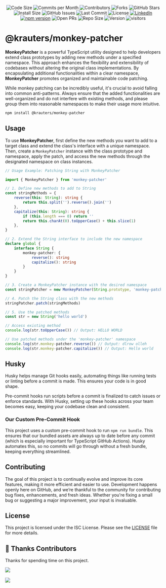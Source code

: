 <div align="center">

![Code Size](https://img.shields.io/github/languages/code-size/krauters/monkey-patcher)
![Commits per Month](https://img.shields.io/github/commit-activity/m/krauters/monkey-patcher)
![Contributors](https://img.shields.io/github/contributors/krauters/monkey-patcher)
![Forks](https://img.shields.io/github/forks/krauters/monkey-patcher)
![GitHub Stars](https://img.shields.io/github/stars/krauters/monkey-patcher)
![Install Size](https://img.shields.io/npm/npm/dw/@krauters%2Fmonkey-patcher)
![GitHub Issues](https://img.shields.io/github/issues/krauters/monkey-patcher)
![Last Commit](https://img.shields.io/github/last-commit/krauters/monkey-patcher)
![License](https://img.shields.io/github/license/krauters/monkey-patcher)
<a href="https://www.linkedin.com/in/coltenkrauter" target="_blank"><img src="https://img.shields.io/badge/LinkedIn-%230077B5.svg?&style=flat-square&logo=linkedin&logoColor=white" alt="LinkedIn"></a>
[![npm version](https://img.shields.io/npm/v/@krauters%2Fmonkey-patcher.svg?style=flat-square)](https://www.npmjs.org/package/@krauters/monkey-patcher)
![Open PRs](https://img.shields.io/github/issues-pr/krauters/monkey-patcher)
![Repo Size](https://img.shields.io/github/repo-size/krauters/monkey-patcher)
![Version](https://img.shields.io/github/v/release/krauters/monkey-patcher)
![visitors](https://visitor-badge.laobi.icu/badge?page_id=krauters/monkey-patcher)

</div>

# @krauters/monkey-patcher

**MonkeyPatcher** is a powerful TypeScript utility designed to help developers extend class prototypes by adding new methods under a specified namespace. This approach enhances the flexibility and extensibility of codebases without altering the original class implementations. By encapsulating additional functionalities within a clear namespace, **MonkeyPatcher** promotes organized and maintainable code patching.

While monkey patching can be incredibly useful, it's crucial to avoid falling into common anti-patterns. Always ensure that the added functionalities are well-organized and do not interfere with existing methods, and please group them into reasonable namespaces to make their usage more intuitive.

```zsh
npm install @krauters/monkey-patcher
```

## Usage

To use **MonkeyPatcher**, first define the new methods you want to add to a target class and extend the class's interface with a unique namespace. Then, create a `MonkeyPatcher` instance with the class prototype and namespace, apply the patch, and access the new methods through the designated namespace on class instances.

```ts
// Usage Example: Patching String with MonkeyPatcher

import { MonkeyPatcher } from 'monkey-patcher'

// 1. Define new methods to add to String
const stringMethods = {
	reverse(this: String): string {
		return this.split('').reverse().join('')
	},
	capitalize(this: String): string {
		if (this.length === 0) return ''
		return this.charAt(0).toUpperCase() + this.slice(1)
	},
}

// 2. Extend the String interface to include the new namespace
declare global {
	interface String {
		monkey-patcher: {
			reverse(): string
			capitalize(): string
		}
	}
}

// 3. Create a MonkeyPatcher instance with the desired namespace
const stringPatcher = new MonkeyPatcher(String.prototype, 'monkey-patcher')

// 4. Patch the String class with the new methods
stringPatcher.patch(stringMethods)

// 5. Use the patched methods
const str = new String('hello world')

// Access existing method
console.log(str.toUpperCase()) // Output: HELLO WORLD

// Use patched methods under the 'monkey-patcher' namespace
console.log(str.monkey-patcher.reverse()) // Output: dlrow olleh
console.log(str.monkey-patcher.capitalize()) // Output: Hello world
```

## Husky

Husky helps manage Git hooks easily, automating things like running tests or linting before a commit is made. This ensures your code is in good shape.

Pre-commit hooks run scripts before a commit is finalized to catch issues or enforce standards. With Husky, setting up these hooks across your team becomes easy, keeping your codebase clean and consistent.

### Our Custom Pre-Commit Hook

This project uses a custom pre-commit hook to run `npm run bundle`. This ensures that our bundled assets are always up to date before any commit (which is especially important for TypeScript GitHub Actions). Husky automates this, so no commits will go through without a fresh bundle, keeping everything streamlined.

## Contributing

The goal of this project is to continually evolve and improve its core features, making it more efficient and easier to use. Development happens openly here on GitHub, and we’re thankful to the community for contributing bug fixes, enhancements, and fresh ideas. Whether you're fixing a small bug or suggesting a major improvement, your input is invaluable.

## License

This project is licensed under the ISC License. Please see the [LICENSE](./LICENSE) file for more details.

## 🥂 Thanks Contributors

Thanks for spending time on this project.

<a href="https://github.com/krauters/monkey-patcher/graphs/contributors">
  <img src="https://contrib.rocks/image?repo=krauters/monkey-patcher" />
</a>

<br />
<br />
<a href="https://www.buymeacoffee.com/coltenkrauter"><img src="https://img.buymeacoffee.com/button-api/?text=Buy me a coffee&emoji=&slug=coltenkrauter&button_colour=FFDD00&font_colour=000000&font_family=Cookie&outline_colour=000000&coffee_colour=ffffff" /></a>
